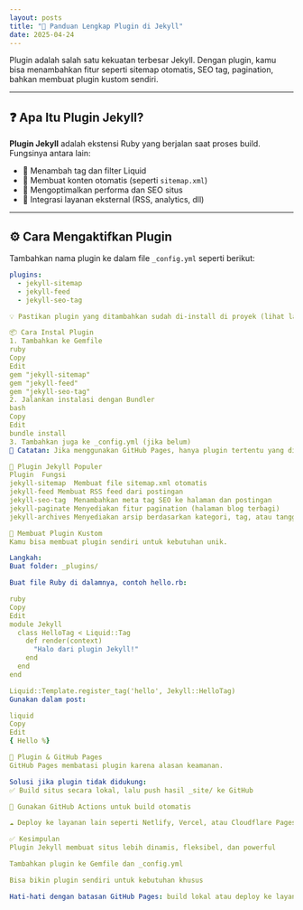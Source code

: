 ```yaml
---
layout: posts
title: "🔌 Panduan Lengkap Plugin di Jekyll"
date: 2025-04-24
---
```



Plugin adalah salah satu kekuatan terbesar Jekyll. Dengan plugin, kamu bisa menambahkan fitur seperti sitemap otomatis, SEO tag, pagination, bahkan membuat plugin kustom sendiri.

---

## ❓ Apa Itu Plugin Jekyll?

**Plugin Jekyll** adalah ekstensi Ruby yang berjalan saat proses build. Fungsinya antara lain:

- 🔧 Menambah tag dan filter Liquid
- 📄 Membuat konten otomatis (seperti `sitemap.xml`)
- 🚀 Mengoptimalkan performa dan SEO situs
- 🔗 Integrasi layanan eksternal (RSS, analytics, dll)

---

## ⚙️ Cara Mengaktifkan Plugin

Tambahkan nama plugin ke dalam file `_config.yml` seperti berikut:

```yml
plugins:
  - jekyll-sitemap
  - jekyll-feed
  - jekyll-seo-tag

💡 Pastikan plugin yang ditambahkan sudah di-install di proyek (lihat langkah berikut).

📦 Cara Instal Plugin
1. Tambahkan ke Gemfile
ruby
Copy
Edit
gem "jekyll-sitemap"
gem "jekyll-feed"
gem "jekyll-seo-tag"
2. Jalankan instalasi dengan Bundler
bash
Copy
Edit
bundle install
3. Tambahkan juga ke _config.yml (jika belum)
📌 Catatan: Jika menggunakan GitHub Pages, hanya plugin tertentu yang diizinkan. Lihat daftar plugin resmi GitHub Pages.

🌟 Plugin Jekyll Populer
Plugin	Fungsi
jekyll-sitemap	Membuat file sitemap.xml otomatis
jekyll-feed	Membuat RSS feed dari postingan
jekyll-seo-tag	Menambahkan meta tag SEO ke halaman dan postingan
jekyll-paginate	Menyediakan fitur pagination (halaman blog terbagi)
jekyll-archives	Menyediakan arsip berdasarkan kategori, tag, atau tanggal

🔧 Membuat Plugin Kustom
Kamu bisa membuat plugin sendiri untuk kebutuhan unik.

Langkah:
Buat folder: _plugins/

Buat file Ruby di dalamnya, contoh hello.rb:

ruby
Copy
Edit
module Jekyll
  class HelloTag < Liquid::Tag
    def render(context)
      "Halo dari plugin Jekyll!"
    end
  end
end

Liquid::Template.register_tag('hello', Jekyll::HelloTag)
Gunakan dalam post:

liquid
Copy
Edit
{ Hello %}

🚫 Plugin & GitHub Pages
GitHub Pages membatasi plugin karena alasan keamanan.

Solusi jika plugin tidak didukung:
✅ Build situs secara lokal, lalu push hasil _site/ ke GitHub

🚀 Gunakan GitHub Actions untuk build otomatis

☁️ Deploy ke layanan lain seperti Netlify, Vercel, atau Cloudflare Pages

✅ Kesimpulan
Plugin Jekyll membuat situs lebih dinamis, fleksibel, dan powerful

Tambahkan plugin ke Gemfile dan _config.yml

Bisa bikin plugin sendiri untuk kebutuhan khusus

Hati-hati dengan batasan GitHub Pages: build lokal atau deploy ke layanan lain

